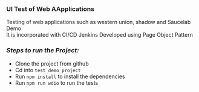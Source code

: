 ### UI Test of Web AApplications
Testing of web applications such as western union, shadow  and Saucelab Demo\
It is incorporated with CI/CD Jenkins
Developed using Page Object Pattern

### *Steps to run the Project:*
* Clone the project from github
* Cd into `test_demo_project`
* Run `npm install` to install the dependencies
* Run `npm run wdio` to run the tests
